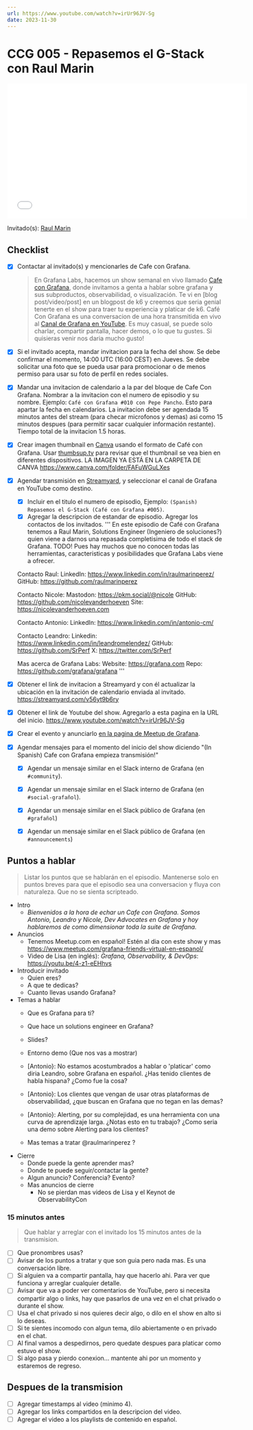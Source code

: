 ```yaml
---
url: https://www.youtube.com/watch?v=irUr96JV-Sg
date: 2023-11-30
---
```

# CCG 005 - Repasemos el G-Stack con Raul Marin

<iframe width="560" height="315" src="[https://www.youtube.com/watch?v=irUr96JV-Sg](https://www.youtube.com/watch?v=irUr96JV-Sg)" title="YouTube video player" frameborder="0" allow="accelerometer; autoplay; clipboard-write; encrypted-media; gyroscope; picture-in-picture" allowfullscreen></iframe>

Invitado(s): [Raul Marin](https://www.linkedin.com/in/raulmarinperez/)

## Checklist

- [x] Contactar al invitado(s) y mencionarles de Cafe con Grafana.
	> En Grafana Labs, hacemos un show semanal en vivo llamado [Cafe con Grafana](https://www.youtube.com/watch?v=fodMyzisa6s), donde invitamos a genta a hablar sobre grafana y sus subproductos, observabilidad, o visualización. Te vi en [blog post/video/post] en un blogpost de k6 y creemos que seria genial tenerte en el show para traer tu experiencia y platicar de k6.
	Café Con Grafana es una conversacion de una hora transmitida en vivo al [Canal de Grafana en YouTube](https://youtube.com/@grafana). Es muy casual, se puede solo charlar, compartir pantalla, hacer demos, o lo que tu gustes. Si quisieras venir nos daria mucho gusto! 
- [x] Si el invitado acepta, mandar invitacion para la fecha del show. Se debe confirmar el momento, 14:00 UTC (16:00 CEST) en Jueves. Se debe solicitar una foto que se pueda usar para promocionar o de menos permiso para usar su foto de perfil en redes sociales.
- [x] Mandar una invitacion de calendario a la par del bloque de Cafe Con Grafana. Nombrar a la invitacion con el numero de episodio y su nombre. Ejemplo: `Café con Grafana #010 con Pepe Pancho`. Esto para apartar la fecha en calendarios. La invitacion debe ser agendada 15 minutos antes del stream (para checar microfonos y demas) asi como 15 minutos despues (para permitir sacar cualquier información restante). Tiempo total de la invitacion 1.5 horas.
- [x] Crear imagen thumbnail en [Canva](https://canva.com) usando el formato de Café con Grafana. Usar [thumbsup.tv](https://thumbsup.tv) para revisar que el thumbnail se vea bien en diferentes dispositivos. LA IMAGEN YA ESTÁ EN LA CARPETA DE CANVA https://www.canva.com/folder/FAFuWGuLXes
- [x] Agendar transmisión en [Streamyard](https://streamyard.com), y seleccionar el canal de Grafana en YouTube como destino.
	- [x] Incluir en el titulo el numero de episodio, Ejemplo: `(Spanish) Repasemos el G-Stack (Café con Grafana #005)`.
	- [x] Agregar la descripcion de estandar de episodio. Agregar los contactos de los invitados.
	'''
	En este episodio de Café con Grafana tenemos a Raul Marin, Solutions Engineer (Ingeniero de soluciones?) quien viene a darnos una repasada completisima de todo el stack de Grafana. TODO! Pues hay muchos que no conocen todas las herramientas, caracteristicas y posibilidades que Grafana Labs viene a ofrecer.

	Contacto Raul:
	LinkedIn: https://www.linkedin.com/in/raulmarinperez/
	GitHub: https://github.com/raulmarinperez

	Contacto Nicole:
	Mastodon: https://pkm.social/@nicole
	GitHub: https://github.com/nicolevanderhoeven
	Site: https://nicolevanderhoeven.com

	Contacto Antonio:
	LinkedIn: https://www.linkedin.com/in/antonio-cm/

	Contacto Leandro:
	Linkedin: https://www.linkedin.com/in/leandromelendez/
	GitHub: https://github.com/SrPerf
	X: https://twitter.com/SrPerf

	Mas acerca de Grafana Labs:
	Website: https://grafana.com
	Repo: https://github.com/grafana/grafana
	'''
- [x] Obtener el link de invitacion a Streamyard y con él actualizar la ubicación en la invitación de calendario enviada al invitado.
https://streamyard.com/v56yt9b6ry
- [x] Obtener el link de Youtube del show. Agregarlo a esta pagina en la URL del inicio.
https://www.youtube.com/watch?v=irUr96JV-Sg
- [x] Crear el evento y anunciarlo [en la pagina de Meetup de Grafana](https://www.meetup.com/grafana-friends-virtual-meetup-group/).
- [x] Agendar mensajes para el momento del inicio del show diciendo "(In Spanish) Cafe con Grafana empieza transmisión!"
	- [x] Agendar un mensaje similar en el Slack interno de Grafana  (en `#community`).
	- [x] Agendar un mensaje similar en el Slack interno de Grafana  (en `#social-grafañol`).
	- [x] Agendar un mensaje similar en el Slack público de Grafana  (en `#grafañol`)
	- [x] Agendar un mensaje similar en el Slack público de Grafana  (en `#announcements`)


## Puntos a hablar

> Listar los puntos que se hablarán en el episodio. Mantenerse solo en puntos breves para que el episodio sea una conversacion y fluya con naturaleza. Que no se sienta scripteado.

- Intro
	- *Bienvenidos a la hora de echar un Cafe con Grafana. Somos Antonio, Leandro y Nicole, Dev Advocates en Grafana y hoy hablaremos de como dimensionar toda la suite de Grafana.*
- Anuncios
	- Tenemos Meetup.com en español! Estén al dia con este show y mas https://www.meetup.com/grafana-friends-virtual-en-espanol/
	- Video de Lisa (en inglés): *Grafana, Observability, & DevOps*: https://youtu.be/4-z1-eEHhvs
- Introducir invitado
	- Quien eres?
	- A que te dedicas?
	- Cuanto llevas usando Grafana?
- Temas a hablar
    - Que es Grafana para ti?
    - Que hace un solutions engineer en Grafana? 
	- Slides?
	- Entorno demo (Que nos vas a mostrar)
   	- [Antonio}: No estamos acostumbrados a hablar o 'platicar' como diria Leandro, sobre Grafana en español. ¿Has tenido clientes de habla hispana? ¿Como fue la cosa?
   	- [Antonio}: Los clientes que vengan de usar otras plataformas de observabilidad, ¿que buscan en Grafana que no tegan en las demas?
  	- [Antonio}: Alerting, por su complejidad, es una herramienta con una curva de aprendizaje larga. ¿Notas esto en tu trabajo? ¿Como seria una demo sobre Alerting para los clientes?
  	
    - Mas temas a tratar @raulmarinperez ?
- Cierre
    - Donde puede la gente aprender mas?
    - Donde te puede seguir/contactar la gente?
    - Algun anuncio? Conferencia? Evento?
    - Mas anuncios de cierre
		- No se pierdan mas videos de Lisa y el Keynot de ObservabilityCon

### 15 minutos antes

> Que hablar y arreglar con el invitado los 15 minutos antes de la transmision.

- [ ] Que pronombres usas?
- [ ] Avisar de los puntos a tratar y que son guia pero nada mas. Es una conversación libre.
- [ ] Si alguien va a compartir pantalla, hay que hacerlo ahi. Para ver que funciona y arreglar cualquier detalle.
- [ ] Avisar que va a poder ver comentarios de YouTube, pero si necesita compartir algo o links, hay que pasarlos de una vez en el chat privado o durante el show.
- [ ] Usa el chat privado si nos quieres decir algo, o dilo en el show en alto si lo deseas.
- [ ] Si te sientes incomodo con algun tema, dilo abiertamente o en privado en el chat.
- [ ] Al final vamos a despedirnos, pero quedate despues para platicar como estuvo el show.
- [ ] Si algo pasa y pierdo conexion... mantente ahi por un momento y estaremos de regreso.

## Despues de la transmision

- [ ] Agregar timestamps al video (minimo 4).
- [ ] Agregar los links compartidos en la descripcion del video.
- [ ] Agregar el video a los playlists de contenido en español.

